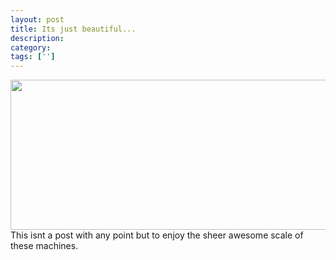 ```yaml
---
layout: post
title: Its just beautiful...
description: 
category:
tags: ['']
---
```


<img src="http://upload.wikimedia.org/wikipedia/commons/e/ee/Giant_Aircraft_Comparison.svg" alt="" width="720" height="240" />
This isnt a post with any point but to enjoy the sheer awesome scale of these machines.
<a href="http://en.wikipedia.org/wiki/Zeppelin" title="Wikipedia article on zeppelins"></a>